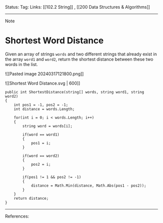 Status: 
Tag:
Links: [[102.2 String]] , [[200 Data Structures & Algorithms]]

---
> [!note] 
>  # Shortest Word Distance

Given an array of strings `words` and two different strings that already exist in the array `word1` and `word2`, return the shortest distance between these two words in the list.

![[Pasted image 20240317121800.png]]

![[Shortest Word Distance.svg | 600]]

``` run-csharp
public int ShortestDistance(string[] words, string word1, string word2)
{
	int pos1 = -1, pos2 = -1;
	int distance = words.Length;

	for(int i = 0; i < words.Length; i++)
	{
		string word = words[i];
		
		if(word == word1)
		{
			pos1 = i;
		}
		
		if(word == word2)
		{
			pos2 = i;
		}

		if(pos1 != 1 && pos2 != -1)
		{
			distance = Math.Min(distance, Math.Abs(pos1 - pos2));
		}
	}
	return distance;
}
```

---
References: